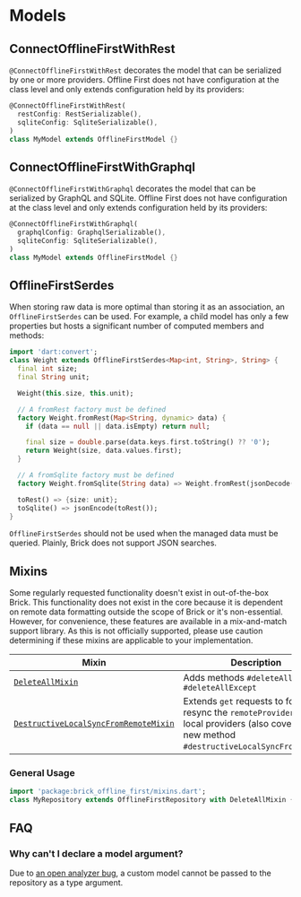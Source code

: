 # Models

## ConnectOfflineFirstWithRest

`@ConnectOfflineFirstWithRest` decorates the model that can be serialized by one or more providers. Offline First does not have configuration at the class level and only extends configuration held by its providers:

```dart
@ConnectOfflineFirstWithRest(
  restConfig: RestSerializable(),
  sqliteConfig: SqliteSerializable(),
)
class MyModel extends OfflineFirstModel {}
```

## ConnectOfflineFirstWithGraphql

`@ConnectOfflineFirstWithGraphql` decorates the model that can be serialized by GraphQL and SQLite. Offline First does not have configuration at the class level and only extends configuration held by its providers:

```dart
@ConnectOfflineFirstWithGraphql(
  graphqlConfig: GraphqlSerializable(),
  sqliteConfig: SqliteSerializable(),
)
class MyModel extends OfflineFirstModel {}
```

## OfflineFirstSerdes

When storing raw data is more optimal than storing it as an association, an `OfflineFirstSerdes` can be used. For example, a child model has only a few properties but hosts a significant number of computed members and methods:

```dart
import 'dart:convert';
class Weight extends OfflineFirstSerdes<Map<int, String>, String> {
  final int size;
  final String unit;

  Weight(this.size, this.unit);

  // A fromRest factory must be defined
  factory Weight.fromRest(Map<String, dynamic> data) {
    if (data == null || data.isEmpty) return null;

    final size = double.parse(data.keys.first.toString() ?? '0');
    return Weight(size, data.values.first);
  }

  // A fromSqlite factory must be defined
  factory Weight.fromSqlite(String data) => Weight.fromRest(jsonDecode(data));

  toRest() => {size: unit};
  toSqlite() => jsonEncode(toRest());
}
```

`OfflineFirstSerdes` should not be used when the managed data must be queried. Plainly, Brick does not support JSON searches.

## Mixins

Some regularly requested functionality doesn't exist in out-of-the-box Brick. This functionality does not exist in the core because it is dependent on remote data formatting outside the scope of Brick or it's non-essential. However, for convenience, these features are available in a mix-and-match support library. As this is not officially supported, please use caution determining if these mixins are applicable to your implementation.

| Mixin | Description |
|---|---|
| [`DeleteAllMixin`](lib/mixins/delete_all_mixin.dart) | Adds methods `#deleteAll` and `#deleteAllExcept` |
| [`DestructiveLocalSyncFromRemoteMixin`](lib/mixins/destructive_local_sync_from_remote_mixin.dart) | Extends `get` requests to force resync the `remoteProvider` to the local providers (also covered by new method `#destructiveLocalSyncFromRemote`) |

### General Usage

```dart
import 'package:brick_offline_first/mixins.dart';
class MyRepository extends OfflineFirstRepository with DeleteAllMixin {}
```

## FAQ

### Why can't I declare a model argument?

Due to [an open analyzer bug](https://github.com/dart-lang/sdk/issues/38309), a custom model cannot be passed to the repository as a type argument.
